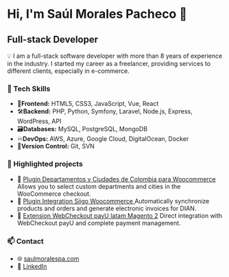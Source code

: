 # Hi, I'm Saúl Morales Pacheco 👋

## Full-stack Developer

💡 I am a full-stack software developer with more than 8 years of experience in the industry. I started my career as a freelancer, providing services to different clients, especially in e-commerce.

### 🚀 Tech Skills

- 🎨**Frontend:** HTML5, CSS3, JavaScript, Vue, React  
- 🛠️**Backend:** PHP, Python, Symfony, Laravel, Node.js, Express, WordPress, API  
- 🗃️**Databases:** MySQL, PostgreSQL, MongoDB  
- ♾️**DevOps:** AWS, Azure, Google Cloud, DigitalOcean, Docker  
- 🔁**Version Control:** Git, SVN

### 🌟 Highlighted projects

- 🔌 [Plugin Departamentos y Ciudades de Colombia para Woocommerce](https://github.com/saulmoralespa/departamentos-y-ciudades-de-colombia-para-woocommerce)
   Allows you to select custom departments and cities in the WooCommerce checkout.
- 🧾 [Plugin Integration Siigo Woocommerce ](https://github.com/saulmoralespa/integration-siigo-woo)
  Automatically synchronize products and orders and generate electronic invoices for DIAN.
- 🔌 [Extension WebCheckout payU latam Magento 2](https://github.com/saulmoralespa/magento2-payulatam)
  Direct integration with WebCheckout payU and complete payment management.

### 📫 Contact
- 🌐 [saulmoralespa.com](https://saulmoralespa.com)
- 💼 [LinkedIn](https://www.linkedin.com/in/saulmoralespa)
